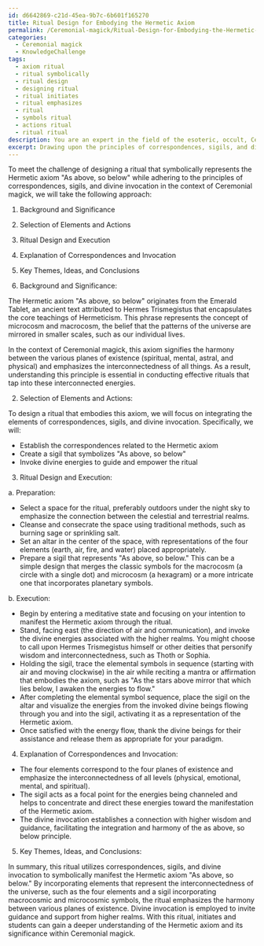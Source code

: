 ```yaml
---
id: d6642869-c21d-45ea-9b7c-6b601f165270
title: Ritual Design for Embodying the Hermetic Axiom
permalink: /Ceremonial-magick/Ritual-Design-for-Embodying-the-Hermetic-Axiom/
categories:
  - Ceremonial magick
  - KnowledgeChallenge
tags:
  - axiom ritual
  - ritual symbolically
  - ritual design
  - designing ritual
  - ritual initiates
  - ritual emphasizes
  - ritual
  - symbols ritual
  - actions ritual
  - ritual ritual
description: You are an expert in the field of the esoteric, occult, Ceremonial magick and Education. You are a writer of tests, challenges, books and deep knowledge on Ceremonial magick for initiates and students to gain deep insights and understanding from. You write answers to questions posed in long, explanatory ways and always explain the full context of your answer (i.e., related concepts, formulas, examples, or history), as well as the step-by-step thinking process you take to answer the challenges. Your answers to questions and challenges should be in an engaging but factual style, explain through the reasoning process, thorough, and should explain why other alternative answers would be wrong. Summarize the key themes, ideas, and conclusions at the end.
excerpt: Drawing upon the principles of correspondences, sigils, and divine invocation in the context of Ceremonial magick, design a ritual that symbolically represents the Hermetic axiom "As above, so below" and explain the specific elements and actions chosen to achieve this manifestation while adhering to traditional ceremonial guidelines.
---
```

To meet the challenge of designing a ritual that symbolically represents the Hermetic axiom "As above, so below" while adhering to the principles of correspondences, sigils, and divine invocation in the context of Ceremonial magick, we will take the following approach:

1. Background and Significance
2. Selection of Elements and Actions
3. Ritual Design and Execution
4. Explanation of Correspondences and Invocation
5. Key Themes, Ideas, and Conclusions

1. Background and Significance:

The Hermetic axiom "As above, so below" originates from the Emerald Tablet, an ancient text attributed to Hermes Trismegistus that encapsulates the core teachings of Hermeticism. This phrase represents the concept of microcosm and macrocosm, the belief that the patterns of the universe are mirrored in smaller scales, such as our individual lives.

In the context of Ceremonial magick, this axiom signifies the harmony between the various planes of existence (spiritual, mental, astral, and physical) and emphasizes the interconnectedness of all things. As a result, understanding this principle is essential in conducting effective rituals that tap into these interconnected energies.

2. Selection of Elements and Actions:

To design a ritual that embodies this axiom, we will focus on integrating the elements of correspondences, sigils, and divine invocation. Specifically, we will:

- Establish the correspondences related to the Hermetic axiom
- Create a sigil that symbolizes "As above, so below"
- Invoke divine energies to guide and empower the ritual

3. Ritual Design and Execution:

a. Preparation:
- Select a space for the ritual, preferably outdoors under the night sky to emphasize the connection between the celestial and terrestrial realms.
- Cleanse and consecrate the space using traditional methods, such as burning sage or sprinkling salt.
- Set an altar in the center of the space, with representations of the four elements (earth, air, fire, and water) placed appropriately.
- Prepare a sigil that represents "As above, so below." This can be a simple design that merges the classic symbols for the macrocosm (a circle with a single dot) and microcosm (a hexagram) or a more intricate one that incorporates planetary symbols.

b. Execution:
- Begin by entering a meditative state and focusing on your intention to manifest the Hermetic axiom through the ritual.
- Stand, facing east (the direction of air and communication), and invoke the divine energies associated with the higher realms. You might choose to call upon Hermes Trismegistus himself or other deities that personify wisdom and interconnectedness, such as Thoth or Sophia.
- Holding the sigil, trace the elemental symbols in sequence (starting with air and moving clockwise) in the air while reciting a mantra or affirmation that embodies the axiom, such as "As the stars above mirror that which lies below, I awaken the energies to flow."
- After completing the elemental symbol sequence, place the sigil on the altar and visualize the energies from the invoked divine beings flowing through you and into the sigil, activating it as a representation of the Hermetic axiom.
- Once satisfied with the energy flow, thank the divine beings for their assistance and release them as appropriate for your paradigm.

4. Explanation of Correspondences and Invocation:

- The four elements correspond to the four planes of existence and emphasize the interconnectedness of all levels (physical, emotional, mental, and spiritual).
- The sigil acts as a focal point for the energies being channeled and helps to concentrate and direct these energies toward the manifestation of the Hermetic axiom.
- The divine invocation establishes a connection with higher wisdom and guidance, facilitating the integration and harmony of the as above, so below principle.

5. Key Themes, Ideas, and Conclusions:

In summary, this ritual utilizes correspondences, sigils, and divine invocation to symbolically manifest the Hermetic axiom "As above, so below." By incorporating elements that represent the interconnectedness of the universe, such as the four elements and a sigil incorporating macrocosmic and microcosmic symbols, the ritual emphasizes the harmony between various planes of existence. Divine invocation is employed to invite guidance and support from higher realms. With this ritual, initiates and students can gain a deeper understanding of the Hermetic axiom and its significance within Ceremonial magick.
